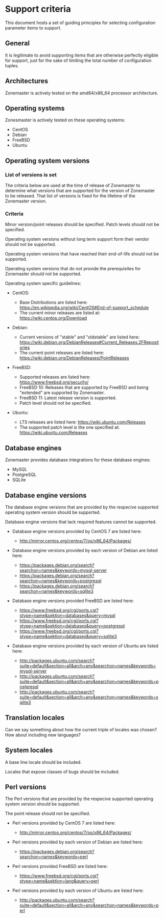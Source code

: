Support criteria
================
This document hosts a set of guiding principles for selecting configuration
parameter items to support.


## General

It is legitimate to avoid supporting items that are otherwise perfectly eligible
for support, just for the sake of limiting the total number of configuration
tuples.


## Architectures

Zonemaster is actively tested on the amd64/x86_64 processor architecture.


## Operating systems

Zonesmaster is actively tested on these operating systems:

* CentOS
* Debian
* FreeBSD
* Ubuntu


## Operating system versions

### List of versions is set

The criteria below are used at the time of release of Zonemaster to determine what versions
that are supported for the version of Zonemaster to be released. That list of versions is
fixed for the lifetime of the Zonemaster version.

### Criteria

Minor version/point releases should be specified. Patch levels should not be specified.

Operating system versions without long term support form their vendor should not be supported.

Operating system versions that have reached their end-of-life should not be supported.

Operating system versions that do not provide the prerequisites for Zonemaster should not be supported.

Operating system specific guidelines:

* CentOS:
  * Base Distributions are listed here:
    <https://en.wikipedia.org/wiki/CentOS#End-of-support_schedule>
  * The current minor releases are listed at:
    <https://wiki.centos.org/Download>

* Debian:
  * Current versions of "stable" and "oldstable" are listed here:
    <https://wiki.debian.org/DebianReleases#Current_Releases.2FRepositories>
  * The current point releases are listed here:
    <https://wiki.debian.org/DebianReleases/PointReleases>

* FreeBSD:
  * Supported releases are listed here:
    <https://www.freebsd.org/security/>
  * FreeBSD 10: Releases that are supported by FreeBSD and being "extended" are supported by Zonemaster.
  * FreeBSD 11: Latest release version is supported.
  * Patch level should not be specified.

* Ubuntu:
  * LTS releases are listed here:
    <https://wiki.ubuntu.com/Releases>
  * The supported patch level is the one specified at:
    <https://wiki.ubuntu.com/Releases>


## Database engines

Zonemaster provides database integrations for these database engines:

* MySQL
* PostgreSQL
* SQLite


## Database engine versions

The database engine versions that are provided by the respecive supported
operating system version should be supported.

Database engine versions that lack required features cannot be supported.

* Database engine versions provided by CentOS 7 are listed here:
  * http://mirror.centos.org/centos/7/os/x86_64/Packages/

* Database engine versions provided by each version of Debian are listed here:
  * <https://packages.debian.org/search?searchon=names&keywords=mysql-server>
  * <https://packages.debian.org/search?searchon=names&keywords=postgresql>
  * <https://packages.debian.org/search?searchon=names&keywords=sqlite3>

* Database engine versions provided FreeBSD are listed here:
  * <https://www.freebsd.org/cgi/ports.cgi?stype=name&sektion=databases&query=mysql>
  * <https://www.freebsd.org/cgi/ports.cgi?stype=name&sektion=databases&query=postgresql>
  * <https://www.freebsd.org/cgi/ports.cgi?stype=name&sektion=databases&query=sqlite3>

* Database engine versions provided by each version of Ubuntu are listed here:
  * <http://packages.ubuntu.com/search?suite=default&section=all&arch=any&searchon=names&keywords=mysql-server>
  * <http://packages.ubuntu.com/search?suite=default&section=all&arch=any&searchon=names&keywords=postgresql>
  * <http://packages.ubuntu.com/search?suite=default&section=all&arch=any&searchon=names&keywords=sqlite3>


## Translation locales

Can we say something about how the current triple of locales was chosen? How
about including new languages?


## System locales

A base line locale should be included.

Locales that expose classes of bugs should be included.


## Perl versions

The Perl versions that are provided by the respecive supported operating system
version should be supported.

The point release should not be specified.

* Perl versions provided by CentOS 7 are listed here:
  * <http://mirror.centos.org/centos/7/os/x86_64/Packages/>

* Perl versions provided by each version of Debian are listed here:
  * <https://packages.debian.org/search?searchon=names&keywords=perl>

* Perl versions provided FreeBSD are listed here:
  * <https://www.freebsd.org/cgi/ports.cgi?stype=name&sektion=lang&query=perl>

* Perl versions provided by each version of Ubuntu are listed here:
  * <http://packages.ubuntu.com/search?suite=default&section=all&arch=any&searchon=names&keywords=perl>
